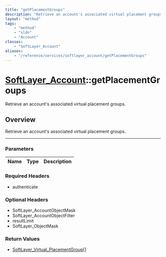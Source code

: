 ```yaml
---
title: "getPlacementGroups"
description: "Retrieve an account's associated virtual placement groups."
layout: "method"
tags:
    - "method"
    - "sldn"
    - "Account"
classes:
    - "SoftLayer_Account"
aliases:
    - "/reference/services/softlayer_account/getPlacementGroups"
---
```

# [SoftLayer_Account](/reference/services/SoftLayer_Account)::getPlacementGroups


Retrieve an account's associated virtual placement groups.


## Overview 
Retrieve an account's associated virtual placement groups.

-----

### Parameters 
|Name | Type | Description |
| --- | --- | --- |


### Required Headers
* authenticate


### Optional Headers
* SoftLayer_AccountObjectMask
* SoftLayer_AccountObjectFilter
* resultLimit
* SoftLayer_ObjectMask

### Return Values
* <a href='/reference/datatypes/SoftLayer_Virtual_PlacementGroup'>SoftLayer_Virtual_PlacementGroup[] </a>




